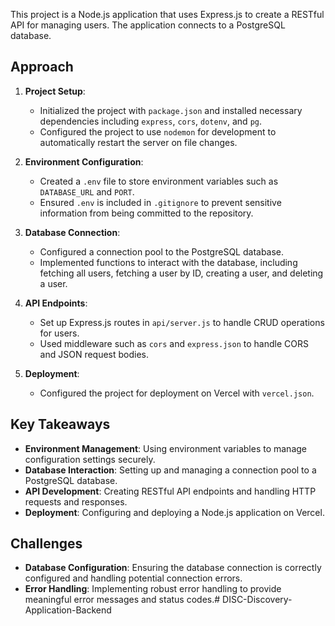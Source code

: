 This project is a Node.js application that uses Express.js to create a RESTful API for managing users. The application connects to a PostgreSQL database.

## Approach

1. **Project Setup**: 
   - Initialized the project with `package.json` and installed necessary dependencies including `express`, `cors`, `dotenv`, and `pg`.
   - Configured the project to use `nodemon` for development to automatically restart the server on file changes.

2. **Environment Configuration**:
   - Created a `.env` file to store environment variables such as `DATABASE_URL` and `PORT`.
   - Ensured `.env` is included in `.gitignore` to prevent sensitive information from being committed to the repository.

3. **Database Connection**:
   - Configured a connection pool to the PostgreSQL database.
   - Implemented functions to interact with the database, including fetching all users, fetching a user by ID, creating a user, and deleting a user.

4. **API Endpoints**:
   - Set up Express.js routes in `api/server.js` to handle CRUD operations for users.
   - Used middleware such as `cors` and `express.json` to handle CORS and JSON request bodies.

5. **Deployment**:
   - Configured the project for deployment on Vercel with `vercel.json`.

## Key Takeaways

- **Environment Management**: Using environment variables to manage configuration settings securely.
- **Database Interaction**: Setting up and managing a connection pool to a PostgreSQL database.
- **API Development**: Creating RESTful API endpoints and handling HTTP requests and responses.
- **Deployment**: Configuring and deploying a Node.js application on Vercel.

## Challenges

- **Database Configuration**: Ensuring the database connection is correctly configured and handling potential connection errors.
- **Error Handling**: Implementing robust error handling to provide meaningful error messages and status codes.# DISC-Discovery-Application-Backend

